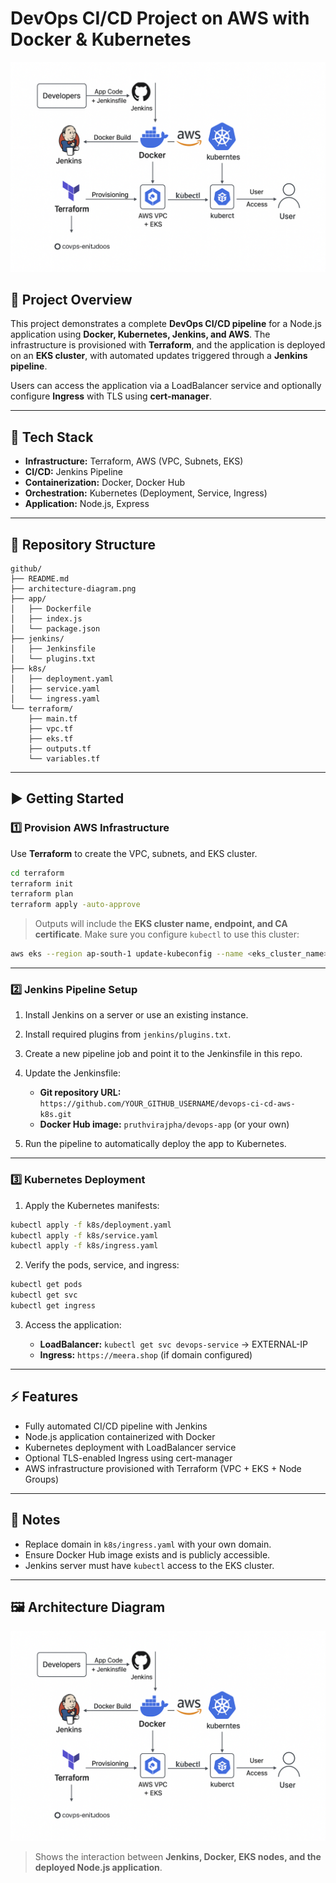 # DevOps CI/CD Project on AWS with Docker & Kubernetes

![Architecture Diagram](architecture-diagram.png)

## 🚀 Project Overview

This project demonstrates a complete **DevOps CI/CD pipeline** for a Node.js application using **Docker, Kubernetes, Jenkins, and AWS**. The infrastructure is provisioned with **Terraform**, and the application is deployed on an **EKS cluster**, with automated updates triggered through a **Jenkins pipeline**.

Users can access the application via a LoadBalancer service and optionally configure **Ingress** with TLS using **cert-manager**.

---

## 🔧 Tech Stack

* **Infrastructure:** Terraform, AWS (VPC, Subnets, EKS)
* **CI/CD:** Jenkins Pipeline
* **Containerization:** Docker, Docker Hub
* **Orchestration:** Kubernetes (Deployment, Service, Ingress)
* **Application:** Node.js, Express

---

## 📂 Repository Structure

```
github/
├── README.md
├── architecture-diagram.png
├── app/
│   ├── Dockerfile
│   ├── index.js
│   └── package.json
├── jenkins/
│   ├── Jenkinsfile
│   └── plugins.txt
├── k8s/
│   ├── deployment.yaml
│   ├── service.yaml
│   └── ingress.yaml
└── terraform/
    ├── main.tf
    ├── vpc.tf
    ├── eks.tf
    ├── outputs.tf
    └── variables.tf
```

---

## ▶️ Getting Started

### 1️⃣ Provision AWS Infrastructure

Use **Terraform** to create the VPC, subnets, and EKS cluster.

```bash
cd terraform
terraform init
terraform plan
terraform apply -auto-approve
```

> Outputs will include the **EKS cluster name, endpoint, and CA certificate**.
> Make sure you configure `kubectl` to use this cluster:

```bash
aws eks --region ap-south-1 update-kubeconfig --name <eks_cluster_name>
```

---

### 2️⃣ Jenkins Pipeline Setup

1. Install Jenkins on a server or use an existing instance.
2. Install required plugins from `jenkins/plugins.txt`.
3. Create a new pipeline job and point it to the Jenkinsfile in this repo.
4. Update the Jenkinsfile:

   * **Git repository URL:** `https://github.com/YOUR_GITHUB_USERNAME/devops-ci-cd-aws-k8s.git`
   * **Docker Hub image:** `pruthvirajpha/devops-app` (or your own)
5. Run the pipeline to automatically deploy the app to Kubernetes.

---

### 3️⃣ Kubernetes Deployment

1. Apply the Kubernetes manifests:

```bash
kubectl apply -f k8s/deployment.yaml
kubectl apply -f k8s/service.yaml
kubectl apply -f k8s/ingress.yaml
```

2. Verify the pods, service, and ingress:

```bash
kubectl get pods
kubectl get svc
kubectl get ingress
```

3. Access the application:

   * **LoadBalancer:** `kubectl get svc devops-service` → EXTERNAL-IP
   * **Ingress:** `https://meera.shop` (if domain configured)

---

## ⚡ Features

* Fully automated CI/CD pipeline with Jenkins
* Node.js application containerized with Docker
* Kubernetes deployment with LoadBalancer service
* Optional TLS-enabled Ingress using cert-manager
* AWS infrastructure provisioned with Terraform (VPC + EKS + Node Groups)

---

## 📌 Notes

* Replace domain in `k8s/ingress.yaml` with your own domain.
* Ensure Docker Hub image exists and is publicly accessible.
* Jenkins server must have `kubectl` access to the EKS cluster.

---

## 🖼 Architecture Diagram

![Architecture Diagram](architecture-diagram.png)

> Shows the interaction between **Jenkins, Docker, EKS nodes, and the deployed Node.js application**.
